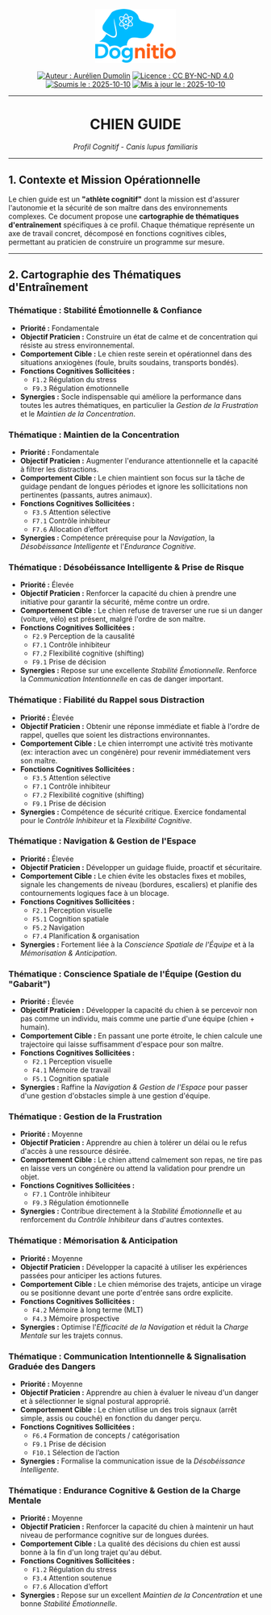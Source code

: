 <div align="center">

  <p align="center">
    <a href="https://aureliendumolin.github.io/dognitio/">
      <img src="../../../assets/branding/logo_dognitio_full_cut.png" alt="Logo Dognitio" width="160" />
    </a>
  </p>

  
  <a href="#"><img alt="Auteur : Aurélien Dumolin" src="https://img.shields.io/badge/Auteur-Aur%C3%A9lien%20Dumolin-blue.svg"></a>
  <a href="https://creativecommons.org/licenses/by-nc-nd/4.0/"><img alt="Licence : CC BY-NC-ND 4.0" src="https://img.shields.io/badge/Licence-CC--BY--NC--ND-orange.svg"></a>
  <a href="#"><img alt="Soumis le : 2025-10-10" src="https://img.shields.io/badge/Soumis%20le-2025--10--10-lightgrey.svg"></a>
  <a href="#"><img alt="Mis à jour le : 2025-10-10" src="https://img.shields.io/badge/Mis%20%C3%A0%20jour%20le-2025--10--10-lightgrey.svg"></a>
  
</div>

---

<div align="center">
  <h1>CHIEN GUIDE</h1>
  <em>Profil Cognitif - Canis lupus familiaris</em>
</div>

---

## 1. Contexte et Mission Opérationnelle

Le chien guide est un **"athlète cognitif"** dont la mission est d'assurer l'autonomie et la sécurité de son maître dans des environnements complexes. Ce document propose une **cartographie de thématiques d'entraînement** spécifiques à ce profil. Chaque thématique représente un axe de travail concret, décomposé en fonctions cognitives cibles, permettant au praticien de construire un programme sur mesure.

---

## 2. Cartographie des Thématiques d'Entraînement

### Thématique : Stabilité Émotionnelle & Confiance
- **Priorité :** Fondamentale
- **Objectif Praticien :** Construire un état de calme et de concentration qui résiste au stress environnemental.
- **Comportement Cible :** Le chien reste serein et opérationnel dans des situations anxiogènes (foule, bruits soudains, transports bondés).
- **Fonctions Cognitives Sollicitées :**
    * `F1.2` Régulation du stress
    * `F9.3` Régulation émotionnelle
- **Synergies :** Socle indispensable qui améliore la performance dans toutes les autres thématiques, en particulier la *Gestion de la Frustration* et le *Maintien de la Concentration*.

### Thématique : Maintien de la Concentration
- **Priorité :** Fondamentale
- **Objectif Praticien :** Augmenter l'endurance attentionnelle et la capacité à filtrer les distractions.
- **Comportement Cible :** Le chien maintient son focus sur la tâche de guidage pendant de longues périodes et ignore les sollicitations non pertinentes (passants, autres animaux).
- **Fonctions Cognitives Sollicitées :**
    * `F3.5` Attention sélective
    * `F7.1` Contrôle inhibiteur
    * `F7.6` Allocation d’effort
- **Synergies :** Compétence prérequise pour la *Navigation*, la *Désobéissance Intelligente* et l'*Endurance Cognitive*.

### Thématique : Désobéissance Intelligente & Prise de Risque
- **Priorité :** Élevée
- **Objectif Praticien :** Renforcer la capacité du chien à prendre une initiative pour garantir la sécurité, même contre un ordre.
- **Comportement Cible :** Le chien refuse de traverser une rue si un danger (voiture, vélo) est présent, malgré l'ordre de son maître.
- **Fonctions Cognitives Sollicitées :**
    * `F2.9` Perception de la causalité
    * `F7.1` Contrôle inhibiteur
    * `F7.2` Flexibilité cognitive (shifting)
    * `F9.1` Prise de décision
- **Synergies :** Repose sur une excellente *Stabilité Émotionnelle*. Renforce la *Communication Intentionnelle* en cas de danger important.

### Thématique : Fiabilité du Rappel sous Distraction
- **Priorité :** Élevée
- **Objectif Praticien :** Obtenir une réponse immédiate et fiable à l'ordre de rappel, quelles que soient les distractions environnantes.
- **Comportement Cible :** Le chien interrompt une activité très motivante (ex: interaction avec un congénère) pour revenir immédiatement vers son maître.
- **Fonctions Cognitives Sollicitées :**
    * `F3.5` Attention sélective
    * `F7.1` Contrôle inhibiteur
    * `F7.2` Flexibilité cognitive (shifting)
    * `F9.1` Prise de décision
- **Synergies :** Compétence de sécurité critique. Exercice fondamental pour le *Contrôle Inhibiteur* et la *Flexibilité Cognitive*.

### Thématique : Navigation & Gestion de l'Espace
- **Priorité :** Élevée
- **Objectif Praticien :** Développer un guidage fluide, proactif et sécuritaire.
- **Comportement Cible :** Le chien évite les obstacles fixes et mobiles, signale les changements de niveau (bordures, escaliers) et planifie des contournements logiques face à un blocage.
- **Fonctions Cognitives Sollicitées :**
    * `F2.1` Perception visuelle
    * `F5.1` Cognition spatiale
    * `F5.2` Navigation
    * `F7.4` Planification & organisation
- **Synergies :** Fortement liée à la *Conscience Spatiale de l'Équipe* et à la *Mémorisation & Anticipation*.

### Thématique : Conscience Spatiale de l'Équipe (Gestion du "Gabarit")
- **Priorité :** Élevée
- **Objectif Praticien :** Développer la capacité du chien à se percevoir non pas comme un individu, mais comme une partie d'une équipe (chien + humain).
- **Comportement Cible :** En passant une porte étroite, le chien calcule une trajectoire qui laisse suffisamment d'espace pour son maître.
- **Fonctions Cognitives Sollicitées :**
    * `F2.1` Perception visuelle
    * `F4.1` Mémoire de travail
    * `F5.1` Cognition spatiale
- **Synergies :** Raffine la *Navigation & Gestion de l'Espace* pour passer d'une gestion d'obstacles simple à une gestion d'équipe.

### Thématique : Gestion de la Frustration
- **Priorité :** Moyenne
- **Objectif Praticien :** Apprendre au chien à tolérer un délai ou le refus d'accès à une ressource désirée.
- **Comportement Cible :** Le chien attend calmement son repas, ne tire pas en laisse vers un congénère ou attend la validation pour prendre un objet.
- **Fonctions Cognitives Sollicitées :**
    * `F7.1` Contrôle inhibiteur
    * `F9.3` Régulation émotionnelle
- **Synergies :** Contribue directement à la *Stabilité Émotionnelle* et au renforcement du *Contrôle Inhibiteur* dans d'autres contextes.

### Thématique : Mémorisation & Anticipation
- **Priorité :** Moyenne
- **Objectif Praticien :** Développer la capacité à utiliser les expériences passées pour anticiper les actions futures.
- **Comportement Cible :** Le chien mémorise des trajets, anticipe un virage ou se positionne devant une porte d'entrée sans ordre explicite.
- **Fonctions Cognitives Sollicitées :**
    * `F4.2` Mémoire à long terme (MLT)
    * `F4.3` Mémoire prospective
- **Synergies :** Optimise l'*Efficacité de la Navigation* et réduit la *Charge Mentale* sur les trajets connus.

### Thématique : Communication Intentionnelle & Signalisation Graduée des Dangers
- **Priorité :** Moyenne
- **Objectif Praticien :** Apprendre au chien à évaluer le niveau d'un danger et à sélectionner le signal postural approprié.
- **Comportement Cible :** Le chien utilise un des trois signaux (arrêt simple, assis ou couché) en fonction du danger perçu.
- **Fonctions Cognitives Sollicitées :**
    * `F6.4` Formation de concepts / catégorisation
    * `F9.1` Prise de décision
    * `F10.1` Sélection de l’action
- **Synergies :** Formalise la communication issue de la *Désobéissance Intelligente*.

### Thématique : Endurance Cognitive & Gestion de la Charge Mentale
- **Priorité :** Moyenne
- **Objectif Praticien :** Renforcer la capacité du chien à maintenir un haut niveau de performance cognitive sur de longues durées.
- **Comportement Cible :** La qualité des décisions du chien est aussi bonne à la fin d'un long trajet qu'au début.
- **Fonctions Cognitives Sollicitées :**
    * `F1.2` Régulation du stress
    * `F3.4` Attention soutenue
    * `F7.6` Allocation d’effort
- **Synergies :** Repose sur un excellent *Maintien de la Concentration* et une bonne *Stabilité Émotionnelle*.
